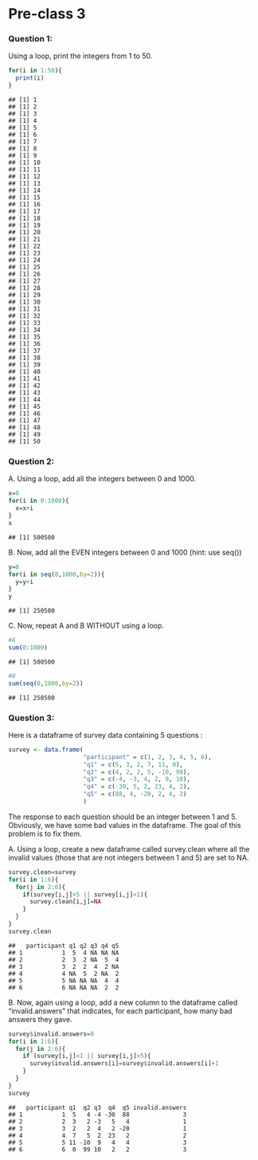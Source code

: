 # Pre-class 3




### Question 1:

Using a loop, print the integers from 1 to 50. 

```r
for(i in 1:50){
  print(i)
}
```

```
## [1] 1
## [1] 2
## [1] 3
## [1] 4
## [1] 5
## [1] 6
## [1] 7
## [1] 8
## [1] 9
## [1] 10
## [1] 11
## [1] 12
## [1] 13
## [1] 14
## [1] 15
## [1] 16
## [1] 17
## [1] 18
## [1] 19
## [1] 20
## [1] 21
## [1] 22
## [1] 23
## [1] 24
## [1] 25
## [1] 26
## [1] 27
## [1] 28
## [1] 29
## [1] 30
## [1] 31
## [1] 32
## [1] 33
## [1] 34
## [1] 35
## [1] 36
## [1] 37
## [1] 38
## [1] 39
## [1] 40
## [1] 41
## [1] 42
## [1] 43
## [1] 44
## [1] 45
## [1] 46
## [1] 47
## [1] 48
## [1] 49
## [1] 50
```


### Question 2:

A.  Using a loop, add all the integers between 0 and 1000.

```r
x=0
for(i in 0:1000){
  x=x+i
}
x
```

```
## [1] 500500
```


B. Now, add all the EVEN integers between 0 and 1000 (hint: use seq())

```r
y=0
for(i in seq(0,1000,by=2)){
  y=y+i
}
y
```

```
## [1] 250500
```


C. Now, repeat A and B WITHOUT using a loop.

```r
#A
sum(0:1000)
```

```
## [1] 500500
```

```r
#B
sum(seq(0,1000,by=2))
```

```
## [1] 250500
```


### Question 3:

Here is a dataframe of survey data containing 5 questions :


```r
survey <- data.frame(
                     "participant" = c(1, 2, 3, 4, 5, 6),
                     "q1" = c(5, 3, 2, 7, 11, 0),
                     "q2" = c(4, 2, 2, 5, -10, 99),
                     "q3" = c(-4, -3, 4, 2, 9, 10),
                     "q4" = c(-30, 5, 2, 23, 4, 2),
                     "q5" = c(88, 4, -20, 2, 4, 2)
                     )
```
The response to each question should be an integer between 1 and 5. Obviously, we have some bad values in the dataframe. The goal of this problem is to fix them.

A. Using a loop, create a new dataframe called survey.clean where all the invalid values (those that are not integers between 1 and 5) are set to NA.

```r
survey.clean=survey
for(i in 1:6){
  for(j in 2:6){
    if(survey[i,j]>5 || survey[i,j]<1){
      survey.clean[i,j]=NA
    }
  }
}
survey.clean
```

```
##   participant q1 q2 q3 q4 q5
## 1           1  5  4 NA NA NA
## 2           2  3  2 NA  5  4
## 3           3  2  2  4  2 NA
## 4           4 NA  5  2 NA  2
## 5           5 NA NA NA  4  4
## 6           6 NA NA NA  2  2
```


B. Now, again using a loop, add a new column to the dataframe called “invalid.answers” that indicates, for each participant, how many bad answers they gave.

```r
survey$invalid.answers=0
for(i in 1:6){
  for(j in 2:6){
    if (survey[i,j]<1 || survey[i,j]>5){
      survey$invalid.answers[i]=survey$invalid.answers[i]+1
    }
  }
}
survey
```

```
##   participant q1  q2 q3  q4  q5 invalid.answers
## 1           1  5   4 -4 -30  88               3
## 2           2  3   2 -3   5   4               1
## 3           3  2   2  4   2 -20               1
## 4           4  7   5  2  23   2               2
## 5           5 11 -10  9   4   4               3
## 6           6  0  99 10   2   2               3
```

